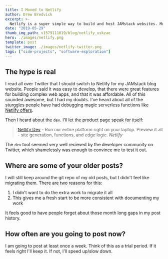 ```yaml
---
title: I Moved to Netlify
author: Drew Bredvick
excerpt: >-
  Netlify is a super simple way to build and host JAMstack websites. Moving my site over was about a two hour project and was a breeze. TLDR; switch to Netlify.
date: "2019-05-29"
thumb_img_path: v1579111019/blog/netlify_uskzae
hero: ./images/netlify.png
template: post
twitter_image: ./images/netlify-twitter.png
tags: ["side-projects", "software-exploration"]
---
```


## The hype is real

I read all over Twitter that I should switch to Netlify for my JAMstack blog website. People said it was easy to develop, that there were great features for building complex web apps, and that it was affordable. All of this sounded awesome, but I had my doubts. I've heard about all of the sturggles people have had debugging magic serverless functions like [Netlify offers](https://www.netlify.com/docs/functions/).

Then I heard about the `dev`. I'll let the product page speak for itself:

> [Netlify Dev](https://www.netlify.com/products/dev/) - Run our entire platform right on your laptop. Preview it all - site generation, functions, and edge logic. <cite>Netlify</cite>

The `dev` tool seemed very well recieved by the developer community on Twitter, which shamelessly was enough to convince me to test it out.

## Where are some of your older posts?

I will still keep around the git repo of my old posts, but I didn't feel like migrating them. There are two reasons for this:

1. I didn't want to do the extra work to migrate it all
2. This gives me a fresh start to be more consistent with documenting my work

It feels good to have people forget about those month long gaps in my post history.

## How often are you going to post now?

I am going to post at least once a week. Think of this as a trial period. If it feels right I'll keep it. If not, I'll speed up/slow down.
